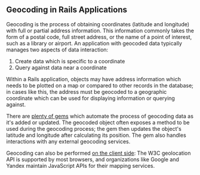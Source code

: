 ## Geocoding in Rails Applications

Geocoding is the process of obtaining coordinates (latitude and longitude)
with full or partial address information. This information commonly takes the
form of a postal code, full street address, or the name of a point of interest,
such as a library or airport. An application with geocoded data typically
manages two aspects of data interaction:

1. Create data which is specific to a coordinate
2. Query against data near a coordinate

Within a Rails application, objects may have address information which needs to
be plotted on a map or compared to other records in the database; in cases like
this, the address must be geocoded to a geographic coordinate which can be
used for displaying information or querying against.

There are [plenty of gems](#gems) which automate the process of geocoding data
as it's added or updated. The geocoded object often exposes a method to be used
during the geocoding process; the gem then updates the object's latitude and
longitude after calculating its position. The gem also handles interactions
with any external geocoding services.

Geocoding can also be performed [on the client side](#web_requests): The W3C
geolocation API is supported by most browsers, and organizations like Google
and Yandex maintain JavaScript APIs for their mapping services.
